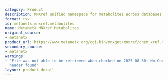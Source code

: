 ```yaml
---
category: Product
description: MNXref unified namespace for metabolites across databases
format: tsv
id: metanetx.mnxref.metabolites
name: MetaNetX MNXref Metabolites
original_source:
- metanetx
product_url: https://www.metanetx.org/cgi-bin/mnxget/mnxref/chem_xref.tsv
secondary_source:
- metanetx
warnings:
- 'File was not able to be retrieved when checked on 2025-08-30: No Content-Length
  header found'
layout: product_detail
---
```

